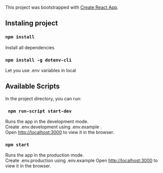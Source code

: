 This project was bootstrapped with [Create React App](https://github.com/facebook/create-react-app).

## Instaling project

### `npm install`
Install all dependencies

### `npm install -g dotenv-cli`
Let you use .env variables in local

## Available Scripts

In the project directory, you can run:

### ` npm run-script start-dev`

Runs the app in the development mode.<br />
Create .env.development using .env.example .<br />
Open [http://localhost:3000](http://localhost:3000) to view it in the browser.


### `npm start`

Runs the app in the production mode.<br />
Create .env.production using .env.example
Open [http://localhost:3000](http://localhost:3000) to view it in the browser.

